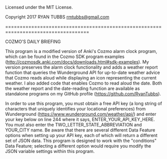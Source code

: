 Licensed under the MIT License. 

Copyright 2017 RYAN TUBBS rmtubbs@gmail.com 

===================================================================================

COZMO'S DAILY BRIEFING

This program is a modified version of Anki's Cozmo alarm clock program, which can
be found in the Cozmo SDK program examples (http://cozmosdk.anki.com/docs/downloads.html#sdk-examples). 
My version preserves the alarm clock functionality and adds a weather report function that 
queries the Wunderground API for up-to-date weather advice that Cozmo reads aloud while
displaying an icon representing the current weather. I also added code that enables Cozmo to read aloud the date. 
Both the weather report and the date-reading function are available as standalone 
programs on my GitHub profile (https://github.com/RyanTubbs). 

In order to use this program, you must obtain a free API key (a long string of 
characters that uniquely identifies your locational preferences) from Wunderground 
(https://www.wunderground.com/weather/api/) and enter your key below on line 244 
where it says, ENTER_YOUR_API_KEY_HERE. You must also enter the 
TWO_LETTER_STATE_ABBREVIATION and YOUR_CITY name. Be aware that there are several different
Data Feature options when setting up your API key, each of which will return a
different set of JSON data. This program is designed to work with the "conditions"
Data Feature; selecting a different option would require you modify the JSON variable 
settings within this program.   
